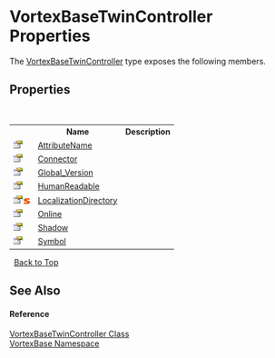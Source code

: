 # VortexBaseTwinController Properties
 

The <a href="T_VortexBase_VortexBaseTwinController.md">VortexBaseTwinController</a> type exposes the following members.


## Properties
&nbsp;<table><tr><th></th><th>Name</th><th>Description</th></tr><tr><td>![Public property](media/pubproperty.gif "Public property")</td><td><a href="P_VortexBase_VortexBaseTwinController_AttributeName.md">AttributeName</a></td><td /></tr><tr><td>![Public property](media/pubproperty.gif "Public property")</td><td><a href="P_VortexBase_VortexBaseTwinController_Connector.md">Connector</a></td><td /></tr><tr><td>![Public property](media/pubproperty.gif "Public property")</td><td><a href="P_VortexBase_VortexBaseTwinController_Global_Version.md">Global_Version</a></td><td /></tr><tr><td>![Public property](media/pubproperty.gif "Public property")</td><td><a href="P_VortexBase_VortexBaseTwinController_HumanReadable.md">HumanReadable</a></td><td /></tr><tr><td>![Public property](media/pubproperty.gif "Public property")![Static member](media/static.gif "Static member")</td><td><a href="P_VortexBase_VortexBaseTwinController_LocalizationDirectory.md">LocalizationDirectory</a></td><td /></tr><tr><td>![Public property](media/pubproperty.gif "Public property")</td><td><a href="P_VortexBase_VortexBaseTwinController_Online.md">Online</a></td><td /></tr><tr><td>![Public property](media/pubproperty.gif "Public property")</td><td><a href="P_VortexBase_VortexBaseTwinController_Shadow.md">Shadow</a></td><td /></tr><tr><td>![Public property](media/pubproperty.gif "Public property")</td><td><a href="P_VortexBase_VortexBaseTwinController_Symbol.md">Symbol</a></td><td /></tr></table>&nbsp;
<a href="#vortexbasetwincontroller-properties">Back to Top</a>

## See Also


#### Reference
<a href="T_VortexBase_VortexBaseTwinController.md">VortexBaseTwinController Class</a><br /><a href="N_VortexBase.md">VortexBase Namespace</a><br />